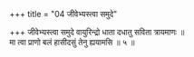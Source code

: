 +++
title = "04 जीवेभ्यस्त्वा समुदे"

+++
जीवेभ्यस्त्वा समुदे वायुरिन्द्रो धाता दधातु सविता त्रायमाणः ॥  
मा त्वा प्राणो बलं हासीदसुं तेनु ह्ययामसि ॥ ५ ॥